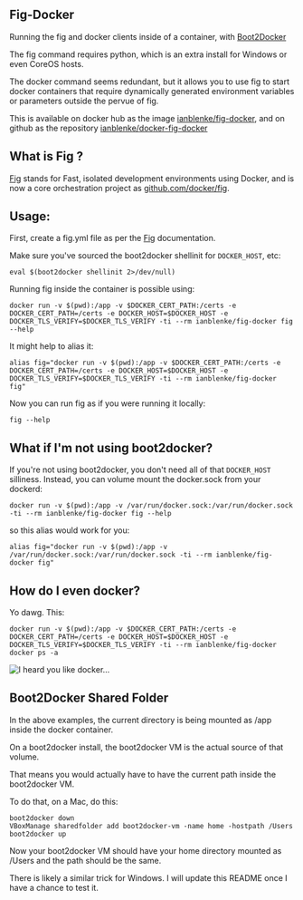 Fig-Docker
----------

Running the fig and docker clients inside of a container, with [Boot2Docker](http://boot2docker.io)

The fig command requires python, which is an extra install for Windows or even CoreOS hosts.

The docker command seems redundant, but it allows you to use fig to start docker containers that require dynamically generated environment variables or parameters outside the pervue of fig.

This is available on docker hub as the image [ianblenke/fig-docker](https://registry.hub.docker.com/u/ianblenke/fig-docker/), and on github as the repository [ianblenke/docker-fig-docker](https://github.com/ianblenke/docker-fig-docker)


What is Fig ?
-------------

[Fig](https://www.orchardup.com/blog/fig) stands for Fast, isolated development environments using Docker, and is now a core orchestration project as [github.com/docker/fig](http://github.com/docker/fig).

Usage:
------

First, create a fig.yml file as per the [Fig](https://www.orchardup.com/blog/fig) documentation.

Make sure you've sourced the boot2docker shellinit for `DOCKER_HOST`, etc:

    eval $(boot2docker shellinit 2>/dev/null)

Running fig inside the container is possible using:

    docker run -v $(pwd):/app -v $DOCKER_CERT_PATH:/certs -e DOCKER_CERT_PATH=/certs -e DOCKER_HOST=$DOCKER_HOST -e DOCKER_TLS_VERIFY=$DOCKER_TLS_VERIFY -ti --rm ianblenke/fig-docker fig --help

It might help to alias it:

    alias fig="docker run -v $(pwd):/app -v $DOCKER_CERT_PATH:/certs -e DOCKER_CERT_PATH=/certs -e DOCKER_HOST=$DOCKER_HOST -e DOCKER_TLS_VERIFY=$DOCKER_TLS_VERIFY -ti --rm ianblenke/fig-docker fig"

Now you can run fig as if you were running it locally:

    fig --help

What if I'm not using boot2docker?
----------------------------------

If you're not using boot2docker, you don't need all of that `DOCKER_HOST` silliness. Instead, you can volume mount the docker.sock from your dockerd:

    docker run -v $(pwd):/app -v /var/run/docker.sock:/var/run/docker.sock -ti --rm ianblenke/fig-docker fig --help

so this alias would work for you:

    alias fig="docker run -v $(pwd):/app -v /var/run/docker.sock:/var/run/docker.sock -ti --rm ianblenke/fig-docker fig"

How do I even docker?
---------------------

Yo dawg. This:

    docker run -v $(pwd):/app -v $DOCKER_CERT_PATH:/certs -e DOCKER_CERT_PATH=/certs -e DOCKER_HOST=$DOCKER_HOST -e DOCKER_TLS_VERIFY=$DOCKER_TLS_VERIFY -ti --rm ianblenke/fig-docker docker ps -a

![I heard you like docker...](http://cdn.meme.am/instances/500x/47024890.jpg)


Boot2Docker Shared Folder
-------------------------

In the above examples, the current directory is being mounted as /app inside the docker container.

On a boot2docker install, the boot2docker VM is the actual source of that volume.

That means you would actually have to have the current path inside the boot2docker VM.

To do that, on a Mac, do this:

    boot2docker down
    VBoxManage sharedfolder add boot2docker-vm -name home -hostpath /Users
    boot2docker up

Now your boot2docker VM should have your home directory mounted as /Users and the path should be the same.

There is likely a similar trick for Windows. I will update this README once I have a chance to test it.

